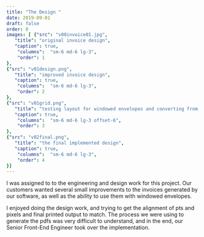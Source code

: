 ```yaml
---
title: "The Design "
date: 2019-09-01
draft: false
order: 0
images: [ {"src": "v00invoice01.jpg",
   "title": "original invoice design",
   "caption": true,
    "columns":  "sm-6 md-6 lg-3",
    "order": 1
},
{"src": "v01design.png",
   "title": "improved invoice design",
   "caption": true,
    "columns":  "sm-6 md-6 lg-3",
    "order": 2
},
{"src": "v01grid.png",
   "title": "testing layout for windowed envelopes and converting from points to pixels ",
   "caption": true,
    "columns":  "sm-6 md-6 lg-3 offset-6",
    "order": 3
},
{"src": "v02final.png",
   "title": "the final implemented design",
   "caption": true,
    "columns":  "sm-6 md-6 lg-3",
    "order": 4
}]
---
```

I was assigned to to the engineering and design work for this project. Our customers wanted several small improvements to the invoices generated by our software, as well as the ability to use them with windowed envelopes.

I enjoyed doing the design work, and trying to get the alignment of pts  and pixels and final printed output to match.
The process we were using to generate the pdfs was very difficult to understand, and in the end, our Senior Front-End Engineer took over the implementation.


